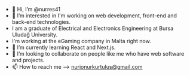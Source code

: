 - 👋 Hi, I’m @nurres41
- 👀 I’m interested in I'm working on web development, front-end and back-end technologies.
-  I am a graduate of Electrical and Electronics Engineering at Bursa Uludağ University.
-  I'm working at the eGaming company in Malta right now.
- 🌱 I’m currently learning React and Next.js.
- 💞️ I’m looking to collaborate on people like me who have web software and projects.
- 📫 How to reach me --> nurionurkurtulus@gmail.com



